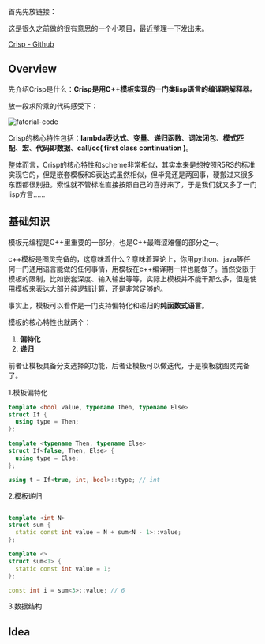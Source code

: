 首先先放链接：

这是很久之前做的很有意思的一个小项目，最近整理一下发出来。

[Crisp - Github](https://github.com/pzque/crisp)

## Overview
先介绍Crisp是什么：**Crisp是用C++模板实现的一门类lisp语言的编译期解释器。**

放一段求阶乘的代码感受下：

![fatorial-code](/home/pzque/Pictures/factorial.png)

Crisp的核心特性包括：**lambda表达式**、**变量**、**递归函数**、**词法闭包**、**模式匹配**、**宏**、**代码即数据**、**call/cc( first  class continuation )**。

整体而言，Crisp的核心特性和scheme非常相似，其实本来是想按照R5RS的标准实现它的，但是嵌套模板和S表达式虽然相似，但毕竟还是两回事，硬搬过来很多东西都很别扭。索性就不管标准直接按照自己的喜好来了，于是我们就又多了一门lisp方言……

## 基础知识
模板元编程是C++里重要的一部分，也是C++最晦涩难懂的部分之一。

c++模板是图灵完备的，这意味着什么？意味着理论上，你用python、java等任何一门通用语言能做的任何事情，用模板在c++编译期一样也能做了。当然受限于模板的限制，比如嵌套深度、输入输出等等，实际上模板并不能干那么多，但是使用模板来表达大部分纯逻辑计算，还是非常足够的。

事实上，模板可以看作是一门支持偏特化和递归的**纯函数式语言**。

模板的核心特性也就两个：

1. **偏特化**
2. **递归**

前者让模板具备分支选择的功能，后者让模板可以做迭代，于是模板就图灵完备了。

1.模板偏特化

```c++
template <bool value, typename Then, typename Else>
struct If {
  using type = Then;
};

template <typename Then, typename Else>
struct If<false, Then, Else> {
  using type = Else;
};

using t = If<true, int, bool>::type; // int
```
2.模板递归
```c++

template <int N>
struct sum {
  static const int value = N + sum<N - 1>::value;
};

template <>
struct sum<1> {
  static const int value = 1;
};

const int i = sum<3>::value; // 6
```
3.数据结构



## Idea